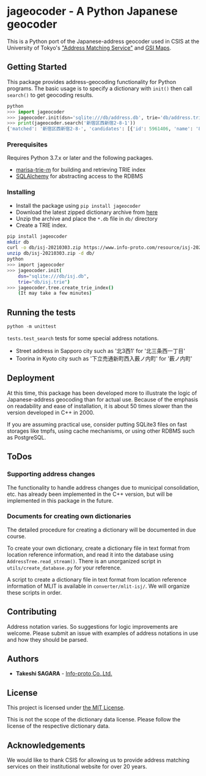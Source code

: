 # jageocoder - A Python Japanese geocoder

This is a Python port of the Japanese-address geocoder used in CSIS at the University of Tokyo's ["Address Matching Service"](https://newspat.csis.u-tokyo.ac.jp/geocode/modules/addmatch/index.php?content_id=1) and [GSI Maps](https://maps.gsi.go.jp/).

## Getting Started

This package provides address-geocoding functionality for Python programs. The basic usage is to specify a dictionary with `init()` then call `search()` to get geocoding results.

```python
python
>>> import jageocoder
>>> jageocoder.init(dsn='sqlite:///db/address.db', trie='db/address.trie')
>>> print(jageocoder.search('新宿区西新宿2-8-1'))
{'matched': '新宿区西新宿2-8-', 'candidates': [{'id': 5961406, 'name': '8番', 'x': 139.691778, 'y': 35.689627, 'level': 7, 'note': None, 'fullname': ['東京都', '新宿区', '西新宿', '二丁目', '8番']}]}
```

### Prerequisites

Requires Python 3.7.x or later and the following packages.

- [marisa-trie-m](https://pypi.org/project/marisa-trie-m/)
    for building and retrieving TRIE index
- [SQLAlchemy](https://pypi.org/project/SQLAlchemy/)
    for abstracting access to the RDBMS

### Installing

- Install the package using `pip install jageocoder`
- Download the latest zipped dictionary archive from [here](https://www.info-proto.com/resource/isj-20210303.zip)
- Unzip the archive and place the `*.db` file in `db/` directory
- Create a TRIE index.

```sh
pip install jageocoder
mkdir db
curl -o db/isj-20210303.zip https://www.info-proto.com/resource/isj-20210303.zip
unzip db/isj-20210303.zip -d db/
python
>>> import jageocoder
>>> jageocoder.init(
	dsn="sqlite:///db/isj.db",
	trie="db/isj.trie")
>>> jageocoder.tree.create_trie_index()
    (It may take a few minutes)
```

## Running the tests

```python
python -m unittest
``` 

`tests.test_search` tests for some special address notations.

- Street address in Sapporo city such as '北3西1' for '北三条西一丁目'
- Toorina in Kyoto city such as '下立売通新町西入薮ノ内町' for '薮ノ内町'


## Deployment

At this time, this package has been developed more to illustrate the logic of Japanese-address geocoding than for actual use. Because of the emphasis on readability and ease of installation, it is about 50 times slower than the version developed in C++ in 2000.

If you are assuming practical use, consider putting SQLite3 files on fast storages like tmpfs, using cache mechanisms, or using other RDBMS such as PostgreSQL.

## ToDos

### Supporting address changes

The functionality to handle address changes due to municipal consolidation, etc. has already been implemented in the C++ version, but will be implemented in this package in the future.

### Documents for creating own dictionaries

The detailed procedure for creating a dictionary will be documented in due course.

To create your own dictionary, create a dictionary file in text format from location reference information, and read it into the database using `AddressTree.read_stream()`. There is an unorganized script in `utils/create_database.py` for your reference.

A script to create a dictionary file in text format from location reference information of MLIT is available in `converter/mlit-isj/`. We will organize these scripts in order.

## Contributing

Address notation varies. So suggestions for logic improvements are welcome. Please submit an issue with examples of address notations in use and how they should be parsed.

## Authors

* **Takeshi SAGARA** - [Info-proto Co.,Ltd.](https://www.info-proto.com/)

## License

This project is licensed under [the MIT License](https://opensource.org/licenses/mit-license.php).

This is not the scope of the dictionary data license. Please follow the license of the respective dictionary data.

## Acknowledgements

We would like to thank CSIS for allowing us to provide address matching services on their institutional website for over 20 years.
